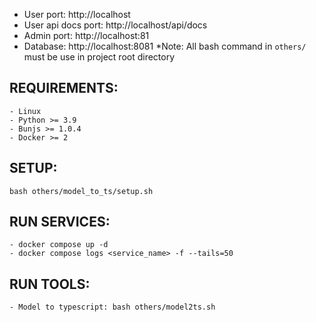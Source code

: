 - User port: http://localhost
- User api docs port: http://localhost/api/docs
- Admin port: http://localhost:81
- Database: http://localhost:8081
  \*Note: All bash command in `others/` must be use in project root directory

## REQUIREMENTS:

    - Linux
    - Python >= 3.9
    - Bunjs >= 1.0.4
    - Docker >= 2

## SETUP:

    bash others/model_to_ts/setup.sh

## RUN SERVICES:

    - docker compose up -d
    - docker compose logs <service_name> -f --tails=50

## RUN TOOLS:

    - Model to typescript: bash others/model2ts.sh
